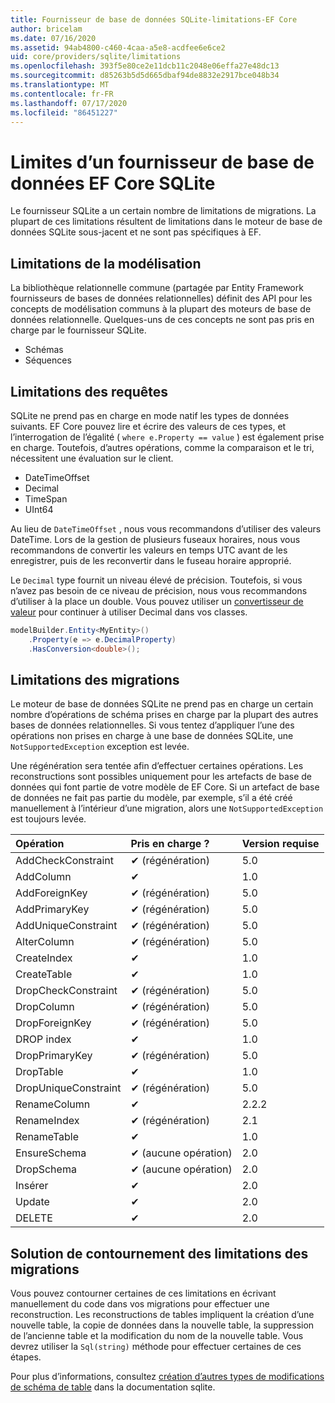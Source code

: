 ```yaml
---
title: Fournisseur de base de données SQLite-limitations-EF Core
author: bricelam
ms.date: 07/16/2020
ms.assetid: 94ab4800-c460-4caa-a5e8-acdfee6e6ce2
uid: core/providers/sqlite/limitations
ms.openlocfilehash: 393f5e80ce2e11dcb11c2048e06effa27e48dc13
ms.sourcegitcommit: d85263b5d5d665dbaf94de8832e2917bce048b34
ms.translationtype: MT
ms.contentlocale: fr-FR
ms.lasthandoff: 07/17/2020
ms.locfileid: "86451227"
---
```

# <a name="sqlite-ef-core-database-provider-limitations"></a>Limites d’un fournisseur de base de données EF Core SQLite

Le fournisseur SQLite a un certain nombre de limitations de migrations. La plupart de ces limitations résultent de limitations dans le moteur de base de données SQLite sous-jacent et ne sont pas spécifiques à EF.

## <a name="modeling-limitations"></a>Limitations de la modélisation

La bibliothèque relationnelle commune (partagée par Entity Framework fournisseurs de bases de données relationnelles) définit des API pour les concepts de modélisation communs à la plupart des moteurs de base de données relationnelle. Quelques-uns de ces concepts ne sont pas pris en charge par le fournisseur SQLite.

* Schémas
* Séquences

## <a name="query-limitations"></a>Limitations des requêtes

SQLite ne prend pas en charge en mode natif les types de données suivants. EF Core pouvez lire et écrire des valeurs de ces types, et l’interrogation de l’égalité ( `where e.Property == value` ) est également prise en charge. Toutefois, d’autres opérations, comme la comparaison et le tri, nécessitent une évaluation sur le client.

* DateTimeOffset
* Decimal
* TimeSpan
* UInt64

Au lieu de `DateTimeOffset` , nous vous recommandons d’utiliser des valeurs DateTime. Lors de la gestion de plusieurs fuseaux horaires, nous vous recommandons de convertir les valeurs en temps UTC avant de les enregistrer, puis de les reconvertir dans le fuseau horaire approprié.

Le `Decimal` type fournit un niveau élevé de précision. Toutefois, si vous n’avez pas besoin de ce niveau de précision, nous vous recommandons d’utiliser à la place un double. Vous pouvez utiliser un [convertisseur de valeur](../../modeling/value-conversions.md) pour continuer à utiliser Decimal dans vos classes.

``` csharp
modelBuilder.Entity<MyEntity>()
    .Property(e => e.DecimalProperty)
    .HasConversion<double>();
```

## <a name="migrations-limitations"></a>Limitations des migrations

Le moteur de base de données SQLite ne prend pas en charge un certain nombre d’opérations de schéma prises en charge par la plupart des autres bases de données relationnelles. Si vous tentez d’appliquer l’une des opérations non prises en charge à une base de données SQLite, une `NotSupportedException` exception est levée.

Une régénération sera tentée afin d’effectuer certaines opérations. Les reconstructions sont possibles uniquement pour les artefacts de base de données qui font partie de votre modèle de EF Core. Si un artefact de base de données ne fait pas partie du modèle, par exemple, s’il a été créé manuellement à l’intérieur d’une migration, alors une `NotSupportedException` est toujours levée.

| Opération            | Pris en charge ?  | Version requise |
|:---------------------|:------------|:-----------------|
| AddCheckConstraint   | ✔ (régénération) | 5.0              |
| AddColumn            | ✔           | 1.0              |
| AddForeignKey        | ✔ (régénération) | 5.0              |
| AddPrimaryKey        | ✔ (régénération) | 5.0              |
| AddUniqueConstraint  | ✔ (régénération) | 5.0              |
| AlterColumn          | ✔ (régénération) | 5.0              |
| CreateIndex          | ✔           | 1.0              |
| CreateTable          | ✔           | 1.0              |
| DropCheckConstraint  | ✔ (régénération) | 5.0              |
| DropColumn           | ✔ (régénération) | 5.0              |
| DropForeignKey       | ✔ (régénération) | 5.0              |
| DROP index            | ✔           | 1.0              |
| DropPrimaryKey       | ✔ (régénération) | 5.0              |
| DropTable            | ✔           | 1.0              |
| DropUniqueConstraint | ✔ (régénération) | 5.0              |
| RenameColumn         | ✔           | 2.2.2            |
| RenameIndex          | ✔ (régénération) | 2.1              |
| RenameTable          | ✔           | 1.0              |
| EnsureSchema         | ✔ (aucune opération)   | 2.0              |
| DropSchema           | ✔ (aucune opération)   | 2.0              |
| Insérer               | ✔           | 2.0              |
| Update               | ✔           | 2.0              |
| DELETE               | ✔           | 2.0              |

## <a name="migrations-limitations-workaround"></a>Solution de contournement des limitations des migrations

Vous pouvez contourner certaines de ces limitations en écrivant manuellement du code dans vos migrations pour effectuer une reconstruction. Les reconstructions de tables impliquent la création d’une nouvelle table, la copie de données dans la nouvelle table, la suppression de l’ancienne table et la modification du nom de la nouvelle table. Vous devrez utiliser la `Sql(string)` méthode pour effectuer certaines de ces étapes.

Pour plus d’informations, consultez [création d’autres types de modifications de schéma de table](https://sqlite.org/lang_altertable.html#otheralter) dans la documentation sqlite.

